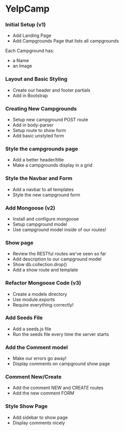 # YelpCamp

### Initial Setup (v1)
* Add Landing Page
* Add Campgrounds Page that lists all campgrounds

Each Campground has:
  * a Name
  * an Image

### Layout and Basic Styling
* Create our header and footer partials
* Add in Bootstrap

### Creating New Campgrounds
* Setup new campground POST route
* Add in body-parser
* Setup route to show form
* Add basic unstyled form

### Style the campgrounds page
* Add a better header/title
* Make a campgrounds display in a grid

### Style the Navbar and Form
* Add a navbar to all templates
* Style the new campground form

### Add Mongoose (v2)
* Install and configure mongoose
* Setup campground model
* Use campground model inside of our routes!

### Show page
* Review the RESTful routes we've seen so far
* Add description to our campground model
* Show db.collection.drop()
* Add a show route and template

### Refactor Mongoose Code (v3)
* Create a models directory
* Use module.exports
* Require everything correctly!

### Add Seeds File
* Add a seeds.js file
* Run the seeds file every time the server starts

### Add the Comment model
* Make our errors go away!
* Display comments on campground show page

### Comment New/Create
* Add the comment NEW and CREATE routes
* Add the new comment FORM

### Style Show Page
* Add sidebar to show page
* Display comments nicely
